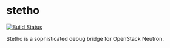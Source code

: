 # stetho
[![Build Status](https://travis-ci.org/unitedstack/stetho.svg?branch=master)](https://travis-ci.org/unitedstack/stetho)

Stetho is a sophisticated debug bridge for OpenStack Neutron.

